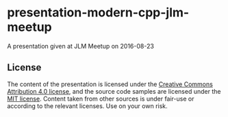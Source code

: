# presentation-modern-cpp-jlm-meetup
A presentation given at JLM Meetup on 2016-08-23

## License

The content of the presentation is licensed under the [Creative Commons Attribution 4.0 license](https://creativecommons.org/licenses/by/4.0/), and the source code samples are licensed under the [MIT license](http://opensource.org/licenses/mit-license.php).
Content taken from other sources is under fair-use or according to the relevant licenses. Use on your own risk.

